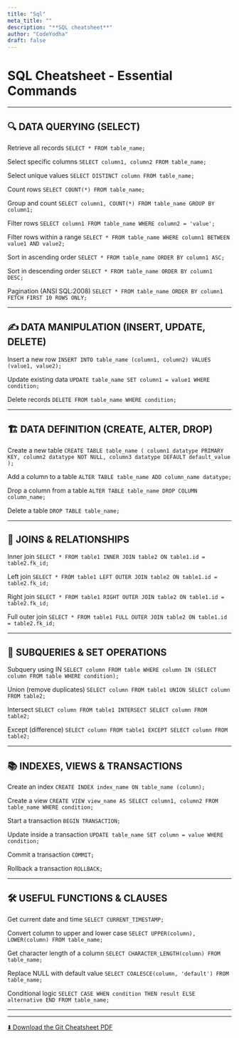 ```yaml
---
title: "Sql"
meta_title: ""
description: "**SQL cheatsheet**"
author: "CodeYodha"
draft: false
---
```

# SQL Cheatsheet - Essential Commands



---

## 🔍 DATA QUERYING (SELECT)

Retrieve all records
`SELECT * FROM table_name;`

Select specific columns
`SELECT column1, column2 FROM table_name;`

Select unique values
`SELECT DISTINCT column FROM table_name;`

Count rows
`SELECT COUNT(*) FROM table_name;`

Group and count
`SELECT column1, COUNT(*) FROM table_name GROUP BY column1;`

Filter rows
`SELECT column1 FROM table_name WHERE column2 = 'value';`

Filter rows within a range
`SELECT * FROM table_name WHERE column1 BETWEEN value1 AND value2;`

Sort in ascending order
`SELECT * FROM table_name ORDER BY column1 ASC;`

Sort in descending order
`SELECT * FROM table_name ORDER BY column1 DESC;`

Pagination (ANSI SQL:2008)
`SELECT * FROM table_name ORDER BY column1 FETCH FIRST 10 ROWS ONLY;`

---

## ✍️ DATA MANIPULATION (INSERT, UPDATE, DELETE)

Insert a new row
`INSERT INTO table_name (column1, column2) VALUES (value1, value2);`

Update existing data
`UPDATE table_name SET column1 = value1 WHERE condition;`

Delete records
`DELETE FROM table_name WHERE condition;`

---

## 🏗️ DATA DEFINITION (CREATE, ALTER, DROP)

Create a new table
`CREATE TABLE table_name ( column1 datatype PRIMARY KEY, column2 datatype NOT NULL, column3 datatype DEFAULT default_value );`

Add a column to a table
`ALTER TABLE table_name ADD column_name datatype;`

Drop a column from a table
`ALTER TABLE table_name DROP COLUMN column_name;`

Delete a table
`DROP TABLE table_name;`

---

## 🔗 JOINS & RELATIONSHIPS

Inner join
`SELECT * FROM table1 INNER JOIN table2 ON table1.id = table2.fk_id;`

Left join
`SELECT * FROM table1 LEFT OUTER JOIN table2 ON table1.id = table2.fk_id;`

Right join
`SELECT * FROM table1 RIGHT OUTER JOIN table2 ON table1.id = table2.fk_id;`

Full outer join
`SELECT * FROM table1 FULL OUTER JOIN table2 ON table1.id = table2.fk_id;`

---

## 🧩 SUBQUERIES & SET OPERATIONS

Subquery using IN
`SELECT column FROM table WHERE column IN (SELECT column FROM table WHERE condition);`

Union (remove duplicates)
`SELECT column FROM table1 UNION SELECT column FROM table2;`

Intersect
`SELECT column FROM table1 INTERSECT SELECT column FROM table2;`

Except (difference)
`SELECT column FROM table1 EXCEPT SELECT column FROM table2;`

---

## 📚 INDEXES, VIEWS & TRANSACTIONS

Create an index
`CREATE INDEX index_name ON table_name (column);`

Create a view
`CREATE VIEW view_name AS SELECT column1, column2 FROM table_name WHERE condition;`

Start a transaction
`BEGIN TRANSACTION;`

Update inside a transaction
`UPDATE table_name SET column = value WHERE condition;`

Commit a transaction
`COMMIT;`

Rollback a transaction
`ROLLBACK;`

---

## 🛠️ USEFUL FUNCTIONS & CLAUSES

Get current date and time
`SELECT CURRENT_TIMESTAMP;`

Convert column to upper and lower case
`SELECT UPPER(column), LOWER(column) FROM table_name;`

Get character length of a column
`SELECT CHARACTER_LENGTH(column) FROM table_name;`

Replace NULL with default value
`SELECT COALESCE(column, 'default') FROM table_name;`

Conditional logic
`SELECT CASE WHEN condition THEN result ELSE alternative END FROM table_name;`

---




---
[⬇️ Download the Git Cheatsheet PDF](/downloads/sql_cheatsheet.pdf)
